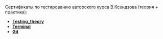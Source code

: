 Сертификаты по тестированию авторского курса В.Ксендзова (теория + практика):

- **[Testing_theory](https://drive.google.com/file/d/1BgaayLzCGWQRYUgdMxGHce4KsrnecOtQ/view?usp=sharing)**  
- **[Terminal](https://drive.google.com/file/d/1u6VlokEhzVjnQ5bliNa2wk-pgMh30QxS/view?usp=sharing)**  
- **[Git](https://drive.google.com/file/d/1sA7L5f9xFeolnWzG8cRnLhpY2nPo99sm/view?usp=sharing)**  

